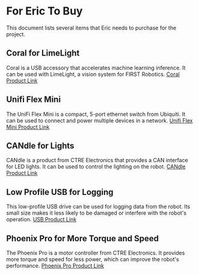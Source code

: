 # For Eric To Buy

This document lists several items that Eric needs to purchase for the project.

## Coral for LimeLight

Coral is a USB accessory that accelerates machine learning inference. It can be used with LimeLight, a vision system for FIRST Robotics. [Coral Product Link](https://coral.ai/products/accelerator)

## Unifi Flex Mini

The UniFi Flex Mini is a compact, 5-port ethernet switch from Ubiquiti. It can be used to connect and power multiple devices in a network. [Unifi Flex Mini Product Link](https://store.ui.com/us/en/collections/unifi-switching-utility-mini/products/usw-flex-mini)

## CANdle for Lights

CANdle is a product from CTRE Electronics that provides a CAN interface for LED lights. It can be used to control the lighting on the robot. [CANdle Product Link](https://store.ctr-electronics.com/candle/)

## Low Profile USB for Logging

This low-profile USB drive can be used for logging data from the robot. Its small size makes it less likely to be damaged or interfere with the robot's operation. [USB Product Link](https://www.amazon.com/ZZ-Low-Profile-Storage-Portable-Lanyard/dp/B0828YBVPK?source=ps-sl-shoppingads-lpcontext&psc=1)

## Phoenix Pro for More Torque and Speed

The Phoenix Pro is a motor controller from CTRE Electronics. It provides more torque and speed for less power, which can improve the robot's performance. [Phoenix Pro Product Link](https://store.ctr-electronics.com/phoenix-pro/)